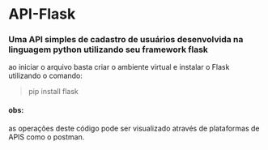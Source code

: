 # API-Flask
### Uma API simples de cadastro de usuários desenvolvida na linguagem python utilizando seu framework flask

ao iniciar o arquivo basta criar o ambiente virtual e instalar o Flask utilizando o comando:

 <blockquote>pip install flask</blockquote>

#### obs:

as operações deste código pode ser visualizado através de  plataformas de APIS como o postman.
